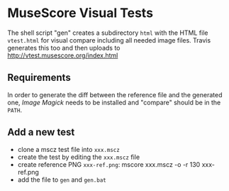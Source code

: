 MuseScore Visual Tests
======================

The shell script "gen" creates a subdirectory `html` with the
HTML file `vtest.html` for visual compare including all needed
image files.
Travis generates this too and then uploads to http://vtest.musescore.org/index.html

Requirements
---
In order to generate the diff between the reference 
file and the generated one, *Image Magick* needs to be
installed and "compare" should be in the `PATH`.

Add a new test
---
- clone a mscz test file into `xxx.mscz`
- create the test by editing the `xxx.mscz` file
- create reference PNG `xxx-ref.png`:
        mscore xxx.mscz -o -r 130 xxx-ref.png
- add the file to `gen` and `gen.bat`


